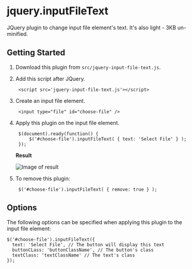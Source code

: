 # jquery.inputFileText
JQuery plugin to change input file element's text. It's also light - 3KB un-minified.

## Getting Started
1. Download this plugin from `src/jquery-input-file-text.js`.
2. Add this script after JQuery.

        <script src='jquery-input-file-text.js'></script>

3. Create an input file element.

        <input type="file" id="choose-file" />
                
4. Apply this plugin on the input file element.

        $(document).ready(function() {
            $('#choose-file').inputFileText( { text: 'Select File' } );
        });

   **Result**

   ![Image of result](https://raw.githubusercontent.com/datchung/jquery.inputFileText/master/doc/images/pluginResult.PNG)

5. To remove this plugin:

        $('#choose-file').inputFileText( { remove: true } );


## Options
The following options can be specified when applying this plugin to the input file element:

    $('#choose-file').inputFileText({
      text: 'Select File', // The button will display this text
      buttonCLass: 'buttonClassName', // The button's class
      textClass: 'textClassName' // The text's class
    });